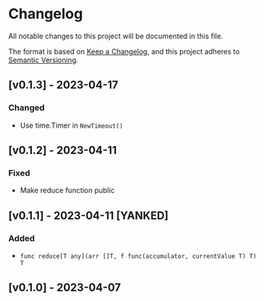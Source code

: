 # Changelog

All notable changes to this project will be documented in this file.

The format is based on [Keep a Changelog](https://keepachangelog.com/en/1.0.0/),
and this project adheres to [Semantic Versioning](https://semver.org/spec/v2.0.0.html).


## [v0.1.3] - 2023-04-17
### Changed
- Use time.Timer in `NewTimeout()`

## [v0.1.2] - 2023-04-11
### Fixed
- Make reduce function public

## [v0.1.1] - 2023-04-11 [YANKED]
### Added
- `func reduce[T any](arr []T, f func(accumulator, currentValue T) T) T`

## [v0.1.0] - 2023-04-07
